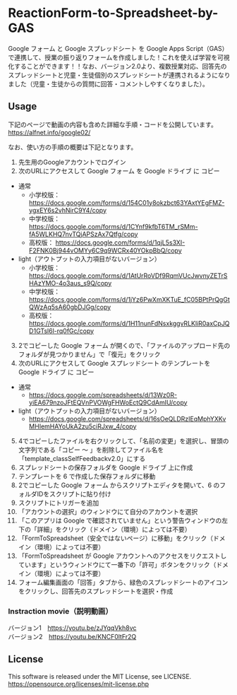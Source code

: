 # ReactionForm-to-Spreadsheet-by-GAS
Google フォーム と Google スプレッドシート を Google Apps Script（GAS）で連携して、授業の振り返りフォームを作成しました！これを使えば学習を可視化することができます！！なお、バージョン2.0より、複数授業対応、回答先のスプレッドシートと児童・生徒個別のスプレッドシートが連携されるようになりました（児童・生徒からの質問に回答・コメントしやすくなりました）。

## Usage
下記のページで動画の内容も含めた詳細な手順・コードを公開しています。  
https://alfnet.info/google02/

なお、使い方の手順の概要は下記となります。
1. 先生用のGoogleアカウントでログイン
2. 次のURLにアクセスして Google フォーム を Google ドライブ に コピー
- 通常
  - 小学校版： https://docs.google.com/forms/d/154C01y8okzbct63YAxtYEgFMZ-ygxEY6s2vhNirC9Y4/copy
  - 中学校版： https://docs.google.com/forms/d/1CYnf9kfbT6TM_rSMm-fA5WLKHQ7nvTQjAPSzAx7Qtfg/copy
  - 高校版： https://docs.google.com/forms/d/1qjL5s3XI-F2FNK0Bj944vOMYy6C9q9WCRx40YOkpBbQ/copy
- light（アウトプットの入力項目がないバージョン）
  - 小学校版： https://docs.google.com/forms/d/1AtUrRoVDf9RqmVUcJwvnyZETrSHAzYMO-4o3aus_s9Q/copy
  - 中学校版： https://docs.google.com/forms/d/1jYz6PwXmXKTuE_fC05BPtPrQgGtQWzAq5sA60gbDJGg/copy
  - 高校版： https://docs.google.com/forms/d/1H11nunFdNsxkggvRLKliR0axCpJQD1GTsl6l-rq0fGc/copy
3. 2でコピーした Google フォーム が開くので、「ファイルのアップロード先のフォルダが見つかりません」で「復元」をクリック
4. 次のURLにアクセスして Google スプレッドシート のテンプレートを Google ドライブ に コピー  
- 通常
  - https://docs.google.com/spreadsheets/d/13Wz0R-yiEA679nzoJFtEQVnPVOWgFHWoEctQ9CdAmIU/copy
- light（アウトプットの入力項目がないバージョン）
  - https://docs.google.com/spreadsheets/d/16sOeQLDRzIEqMphYXKvMHIemHAYoUkA2zu5ciRJxw_4/copy
5. 4でコピーしたファイルを右クリックして、「名前の変更」を選択し、冒頭の文字列である「コピー 〜 」を削除してファイル名を「template_classSelfFeedbackv2.0」にする
6. スプレッドシートの保存フォルダを Google ドライブ 上に作成
7. テンプレートを 6 で作成した保存フォルダに移動
8. 2でコピーした Google フォーム からスクリプトエディタを開いて、6 のフォルダIDをスクリプトに貼り付け
9. スクリプトにトリガーを追加
10. 「アカウントの選択」のウィンドウにて自分のアカウントを選択
11. 「このアプリは Google で確認されていません」という警告ウィンドウの左下の「詳細」をクリック（ドメイン（環境）によっては不要）
12. 「FormToSpreadsheet（安全ではないページ）に移動」をクリック（ドメイン（環境）によっては不要）
13. 「FormToSpreadsheet が Google アカウントへのアクセスをリクエストしています」というウィンドウにて一番下の「許可」ボタンをクリック（ドメイン（環境）によっては不要）
14. フォーム編集画面の「回答」タブから、緑色のスプレッドシートのアイコンをクリックし、回答先のスプレッドシートを選択・作成

### Instraction movie（説明動画）
バージョン1　https://youtu.be/zJYqqVkh8vc  
バージョン2　https://youtu.be/KNCF0ltFr2Q

## License
This software is released under the MIT License, see LICENSE.  
https://opensource.org/licenses/mit-license.php

